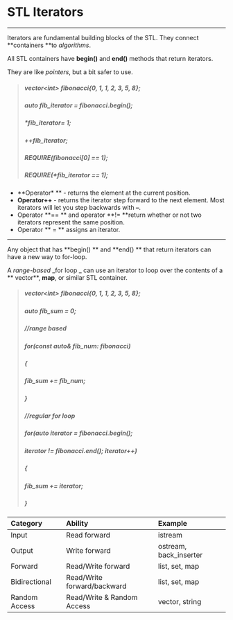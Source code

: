 # STL Iterators

---

Iterators are fundamental building blocks of the STL. They connect **containers **to _algorithms_.

All STL containers have **begin\(\)** and **end\(\)** methods that return iterators.

They are like _pointers_, but a bit safer to use.

> ##### vector&lt;int&gt; fibonacci{0, 1, 1, 2, 3, 5, 8};
>
> ##### auto fib\_iterator = fibonacci.begin\(\);
>
> ##### \*fib\_iterator= 1;
>
> ##### ++fib\_iterator;
>
> ##### REQUIRE\(fibonacci\[0\] == 1\);
>
> ##### REQUIRE\(\*fib\_iterator == 1\);

* **Operator\* ** - returns the element at the current position.
* **Operator++**  - returns the iterator step forward to the next element. Most iterators will let you step backwards with **–**.
* Operator **== ** and operator **!= **return whether or not two iterators represent the same position.
* Operator ** = **  assigns an iterator.

---

Any object that has **begin\(\) ** and **end\(\) ** that return iterators can have a new way to for-loop.

A _range-based_ _for loop _ can use an iterator to loop over the contents of a ** vector**, **map**, or similar STL container.

> ##### vector&lt;int&gt; fibonacci{0, 1, 1, 2, 3, 5, 8};
>
> ##### auto fib\_sum = 0;
>
> ##### 
>
> ##### //range based
>
> ##### for\(const auto& fib\_num: fibonacci\)
>
> ##### {
>
> ##### fib\_sum += fib\_num;
>
> ##### }
>
> ##### 
>
> ##### //regular for loop
>
> ##### for\(auto iterator = fibonacci.begin\(\);
>
> #####  iterator != fibonacci.end\(\); iterator++\)
>
> ##### {
>
> ##### fib\_sum += iterator;
>
> ##### }

| Category | Ability | Example |
| :--- | :--- | :--- |
| Input | Read forward | istream |
| Output | Write forward | ostream, back\_inserter |
| Forward | Read/Write forward | list, set, map |
| Bidirectional | Read/Write forward/backward | list, set, map |
| Random Access | Read/Write & Random Access | vector, string |



